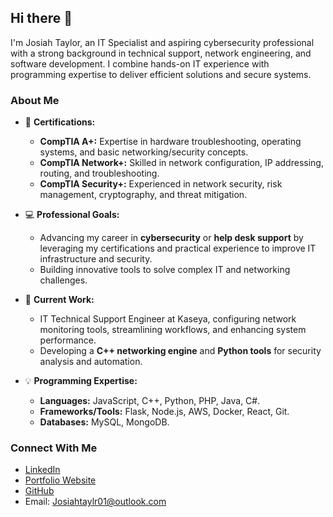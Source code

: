 ## Hi there 👋

I'm Josiah Taylor, an IT Specialist and aspiring cybersecurity professional with a strong background in technical support, network engineering, and software development. I combine hands-on IT experience with programming expertise to deliver efficient solutions and secure systems.

### About Me
- 🔐 **Certifications:**  
  - **CompTIA A+:** Expertise in hardware troubleshooting, operating systems, and basic networking/security concepts.  
  - **CompTIA Network+:** Skilled in network configuration, IP addressing, routing, and troubleshooting.  
  - **CompTIA Security+:** Experienced in network security, risk management, cryptography, and threat mitigation.

- 💻 **Professional Goals:**  
  - Advancing my career in **cybersecurity** or **help desk support** by leveraging my certifications and practical experience to improve IT infrastructure and security.  
  - Building innovative tools to solve complex IT and networking challenges.

- 🔭 **Current Work:**  
  - IT Technical Support Engineer at Kaseya, configuring network monitoring tools, streamlining workflows, and enhancing system performance.  
  - Developing a **C++ networking engine** and **Python tools** for security analysis and automation.

- 💡 **Programming Expertise:**  
  - **Languages:** JavaScript, C++, Python, PHP, Java, C#.  
  - **Frameworks/Tools:** Flask, Node.js, AWS, Docker, React, Git.  
  - **Databases:** MySQL, MongoDB.

    
### Connect With Me
- [LinkedIn](https://www.linkedin.com/in/siahtaylor/)  
- [Portfolio Website](https://siahstudios.com/)  
- [GitHub](https://github.com/nefariousjosiah)  
- Email: [Josiahtaylr01@outlook.com](mailto:Josiahtaylr01@outlook.com)
